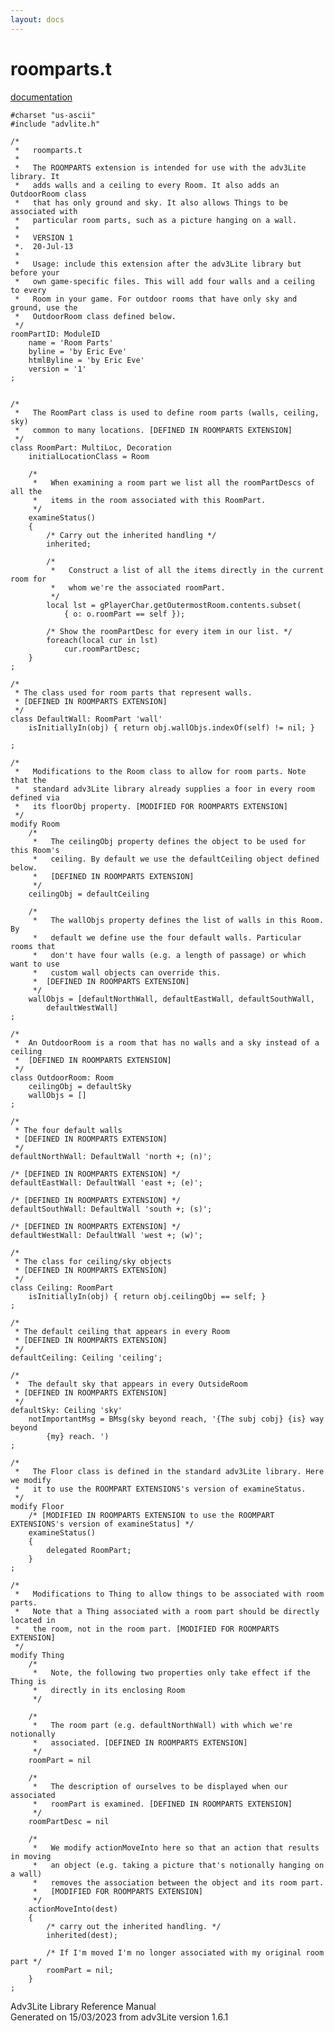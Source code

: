 ```yaml
---
layout: docs
---
```

# roomparts.t

[documentation](../file/roomparts.t.html)

    #charset "us-ascii"
    #include "advlite.h"

    /* 
     *   roomparts.t
     *
     *   The ROOMPARTS extension is intended for use with the adv3Lite library. It
     *   adds walls and a ceiling to every Room. It also adds an OutdoorRoom class
     *   that has only ground and sky. It also allows Things to be associated with
     *   particular room parts, such as a picture hanging on a wall.
     *
     *   VERSION 1
     *.  20-Jul-13
     *
     *   Usage: include this extension after the adv3Lite library but before your
     *   own game-specific files. This will add four walls and a ceiling to every
     *   Room in your game. For outdoor rooms that have only sky and ground, use the
     *   OutdoorRoom class defined below.
     */
    roomPartID: ModuleID
        name = 'Room Parts'
        byline = 'by Eric Eve'
        htmlByline = 'by Eric Eve'
        version = '1'    
    ;


    /* 
     *   The RoomPart class is used to define room parts (walls, ceiling, sky)
     *   common to many locations. [DEFINED IN ROOMPARTS EXTENSION]
     */
    class RoomPart: MultiLoc, Decoration
        initialLocationClass = Room
        
        /* 
         *   When examining a room part we list all the roomPartDescs of all the
         *   items in the room associated with this RoomPart.
         */
        examineStatus()
        {
            /* Carry out the inherited handling */
            inherited;
            
            /* 
             *   Construct a list of all the items directly in the current room for
             *   whom we're the associated roomPart.
             */
            local lst = gPlayerChar.getOutermostRoom.contents.subset(
                { o: o.roomPart == self });
            
            /* Show the roomPartDesc for every item in our list. */
            foreach(local cur in lst)
                cur.roomPartDesc;
        }
    ;

    /* 
     * The class used for room parts that represent walls. 
     * [DEFINED IN ROOMPARTS EXTENSION]
     */
    class DefaultWall: RoomPart 'wall'
        isInitiallyIn(obj) { return obj.wallObjs.indexOf(self) != nil; }
        
    ;

    /* 
     *   Modifications to the Room class to allow for room parts. Note that the
     *   standard adv3Lite library already supplies a foor in every room defined via
     *   its floorObj property. [MODIFIED FOR ROOMPARTS EXTENSION]
     */
    modify Room
        /* 
         *   The ceilingObj property defines the object to be used for this Room's
         *   ceiling. By default we use the defaultCeiling object defined below.
         *   [DEFINED IN ROOMPARTS EXTENSION]
         */
        ceilingObj = defaultCeiling
        
        /* 
         *   The wallObjs property defines the list of walls in this Room. By
         *   default we define use the four default walls. Particular rooms that
         *   don't have four walls (e.g. a length of passage) or which want to use
         *   custom wall objects can override this.
         *  [DEFINED IN ROOMPARTS EXTENSION]
         */
        wallObjs = [defaultNorthWall, defaultEastWall, defaultSouthWall,
            defaultWestWall]
    ;

    /* 
     *  An OutdoorRoom is a room that has no walls and a sky instead of a ceiling 
     *  [DEFINED IN ROOMPARTS EXTENSION]
     */
    class OutdoorRoom: Room
        ceilingObj = defaultSky
        wallObjs = []
    ;

    /* 
     * The four default walls 
     * [DEFINED IN ROOMPARTS EXTENSION]
     */
    defaultNorthWall: DefaultWall 'north +; (n)';

    /* [DEFINED IN ROOMPARTS EXTENSION] */
    defaultEastWall: DefaultWall 'east +; (e)';

    /* [DEFINED IN ROOMPARTS EXTENSION] */
    defaultSouthWall: DefaultWall 'south +; (s)';

    /* [DEFINED IN ROOMPARTS EXTENSION] */
    defaultWestWall: DefaultWall 'west +; (w)';

    /* 
     * The class for ceiling/sky objects 
     * [DEFINED IN ROOMPARTS EXTENSION]
     */
    class Ceiling: RoomPart
        isInitiallyIn(obj) { return obj.ceilingObj == self; }
    ;

    /* 
     * The default ceiling that appears in every Room 
     * [DEFINED IN ROOMPARTS EXTENSION]
     */
    defaultCeiling: Ceiling 'ceiling';

    /* 
     *  The default sky that appears in every OutsideRoom 
     * [DEFINED IN ROOMPARTS EXTENSION]
     */
    defaultSky: Ceiling 'sky'    
        notImportantMsg = BMsg(sky beyond reach, '{The subj cobj} {is} way beyond
            {my} reach. ')
    ;

    /* 
     *   The Floor class is defined in the standard adv3Lite library. Here we modify
     *   it to use the ROOMPART EXTENSIONS's version of examineStatus.
     */
    modify Floor
        /* [MODIFIED IN ROOMPARTS EXTENSION to use the ROOMPART EXTENSIONS's version of examineStatus] */
        examineStatus()
        {
            delegated RoomPart;
        }
    ;

    /*  
     *   Modifications to Thing to allow things to be associated with room parts.
     *   Note that a Thing associated with a room part should be directly located in
     *   the room, not in the room part. [MODIFIED FOR ROOMPARTS EXTENSION]
     */
    modify Thing
        /* 
         *   Note, the following two properties only take effect if the Thing is
         *   directly in its enclosing Room
         */
        
        /* 
         *   The room part (e.g. defaultNorthWall) with which we're notionally
         *   associated. [DEFINED IN ROOMPARTS EXTENSION]
         */
        roomPart = nil
        
        /*  
         *   The description of ourselves to be displayed when our associated
         *   roomPart is examined. [DEFINED IN ROOMPARTS EXTENSION]
         */
        roomPartDesc = nil
        
        /* 
         *   We modify actionMoveInto here so that an action that results in moving
         *   an object (e.g. taking a picture that's notionally hanging on a wall)
         *   removes the association between the object and its room part.
         *   [MODIFIED FOR ROOMPARTS EXTENSION]
         */
        actionMoveInto(dest)
        {
            /* carry out the inherited handling. */
            inherited(dest);
            
            /* If I'm moved I'm no longer associated with my original room part */
            roomPart = nil;
        }
    ;

<div class="ftr">

Adv3Lite Library Reference Manual  
Generated on 15/03/2023 from adv3Lite version 1.6.1

</div>
